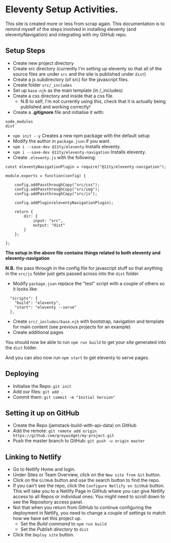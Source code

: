 # Eleventy Setup Activities.
This site is created more or less from scrap again. This documentation is to remind myself of the steps involved in installing eleventy (and eleventyNavigation) and integrating with my GitHub repo.

## Setup Steps
- Create new project directory
- Create src directory (currently I'm setting up eleventy so that all of the source files are under `src` and the site is published under `dist`)
- Create a js subdirectory (of src) for the javascript files.
- Create folder `src/_includes`
- Set up `base.njk` as the main template (in /_includes)
- Create a css directory and inside that a css file.
    - N.B to self, I'm not currently using this, check that it is actually being published and working correctly!
- Create a **.gitignore** file and initialise it with:
```
node_modules
dist
```
- `npm init --y` Creates a new npm package with the default setup
- Modify the author in `package.json` if you want.
- `npm i --save-dev @11ty/eleventy` Installs eleventy.
- `npm i --save-dev @11ty/eleventy-navigation` Installs eleventy.
- Create `.eleventy.js` with the following:

```
const eleventyNavigationPlugin = require("@11ty/eleventy-navigation");

module.exports = function(config) {

    config.addPassthroughCopy("src/css");
    config.addPassthroughCopy("src/img");
    config.addPassthroughCopy("src/js");

    config.addPlugin(eleventyNavigationPlugin);

    return {
        dir: {
            input: "src",
            output: "dist"
        }
    };

};
```

**The setup in the above file contains things related to both eleventy and eleventy-navigation**

**N.B.** the pass through in the config file for javascript stuff so that anything in the `src/js` folder just gets passed across into the `dist` folder.

- Modify `package.json` replace the "test" script with a couple of others so it looks like:

```
  "scripts": {
    "build": "eleventy",
    "start": "eleventy --serve"
  },
```

- Create `src/_includes/base.njk` with bootstrap, navigation and template for main content (see previous projects for an example)
- Create additional pages

You should now be able to run `npm run build` to get your site generated into the `dist` folder.

And you can also now run `npm start` to get eleventy to serve pages.

## Deploying
- Initialise the Repo: `git init`
- Add our files: `git add .`
- Commit them: `git commit -m "Initial Version"`

## Setting it up on GitHub
- Create the Repo (jamstack-build-with-api-data) on GitHub
- Add the remote: `git remote add origin https://github.com/greywidget/my-project.git`
- Push the master branch to GitHub: `git push -u origin master`

## Linking to Netlify
- Go to Netlify Home and login.
- Under Sites or Team Overview, click on the `New site from Git` button.
- Click on the `GitHub` button and use the search button to find the repo.
- If you can't see the repo, click the `Configure Netlify on GitHub` button. This will take you to a Netlify Page in GitHub where you can give Netlify access to all Repos or individual ones. You might need to scroll down to see the Repository access panel.
- Not that when you return from GitHub to continue configuring the deployment in Netlify, you need to change a couple of settings to match how we have set this project up. 
    - Set the *Build command* to `npm run build`
    - Set the *Publish directory* to `dist`
- Click the `Deploy site` button.